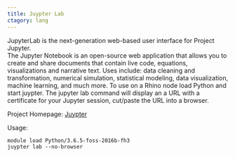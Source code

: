 ```yaml
---
title: Juypter Lab 
ctagory: lang
---
```

JupyterLab is the next-generation web-based user interface for Project Jupyter.  
The Jupyter Notebook is an open-source web application that allows you to create and share documents that contain live code, equations, visualizations and narrative text. Uses include: data cleaning and transformation, numerical simulation, statistical modeling, data visualization, machine learning, and much more.
To use on a Rhino node load Python and start juypter.  The jupyter lab command will display an a URL with a certificate for your Jupyter session, cut/paste the URL into a browser.

Project Homepage: [Juypter](https://www.jupyter.org/)

Usage:
```
module load Python/3.6.5-foss-2016b-fh3
juypter lab --no-browser
```
